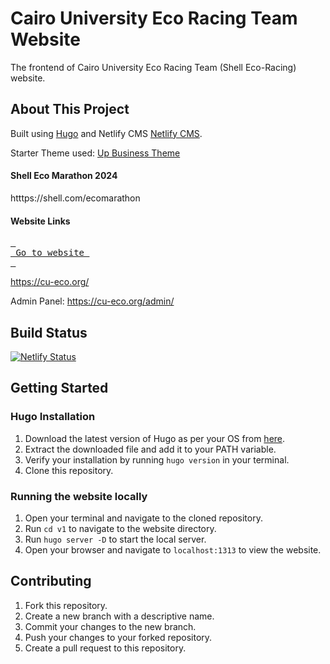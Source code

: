 # Cairo University Eco Racing Team Website

The frontend of Cairo University Eco Racing Team (Shell Eco-Racing) website.

## About This Project

Built using [Hugo](https://gohugo.io/) and Netlify CMS [Netlify CMS](https://www.netlifycms.org/).

Starter Theme used: [Up Business Theme](https://themes.gohugo.io/themes/up-business-theme/)

#### Shell Eco Marathon 2024

htttps://shell.com/ecomarathon

#### Website Links

[<kbd> <br> Go to website <br> </kbd>](https://cu-eco.org/)

https://cu-eco.org/

Admin Panel: https://cu-eco.org/admin/

## Build Status

[![Netlify Status](https://api.netlify.com/api/v1/badges/df46f6ea-ea55-4adb-b530-4c2856fd1276/deploy-status)](https://app.netlify.com/sites/cuecoracing/deploys)

## Getting Started

### Hugo Installation
1. Download the latest version of Hugo as per your OS from [here](
    http://gohugo.io/overview/installing/).
2. Extract the downloaded file and add it to your PATH variable.
3. Verify your installation by running `hugo version` in your terminal.
4. Clone this repository.

### Running the website locally
1. Open your terminal and navigate to the cloned repository.
2. Run `cd v1` to navigate to the website directory.
3. Run `hugo server -D` to start the local server.
4. Open your browser and navigate to `localhost:1313` to view the website.

## Contributing
1. Fork this repository.
2. Create a new branch with a descriptive name.
3. Commit your changes to the new branch.
4. Push your changes to your forked repository.
5. Create a pull request to this repository.
